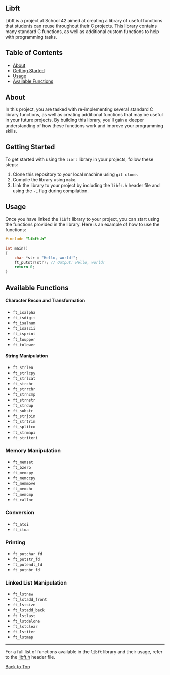 <a id="top"></a>

## Libft
Libft is a project at School 42 aimed at creating a library of useful functions that students can reuse throughout their C projects. This library contains many standard C functions, as well as additional custom functions to help with programming tasks.

## Table of Contents
- [About](#about)
- [Getting Started](#getting-started)
- [Usage](#usage)
- [Available Functions](#available-functions)

## About
In this project, you are tasked with re-implementing several standard C library functions, as well as creating additional functions that may be useful in your future projects. By building this library, you'll gain a deeper understanding of how these functions work and improve your programming skills.

## Getting Started
To get started with using the `libft` library in your projects, follow these steps:

1. Clone this repository to your local machine using `git clone`.
2. Compile the library using `make`.
3. Link the library to your project by including the `libft.h` header file and using the `-L` flag during compilation.

## Usage
Once you have linked the `libft` library to your project, you can start using the functions provided in the library. Here is an example of how to use the functions:

```c
#include "libft.h"

int main()
{
	char *str = "Hello, world!";
	ft_putstr(str); // Output: Hello, world!
	return 0;
}
```

## Available Functions
#### Character Recon and Transformation
- `ft_isalpha`
- `ft_isdigit`
- `ft_isalnum`
- `ft_isascii`
- `ft_isprint`
- `ft_toupper`
- `ft_tolower`
#### String Manipulation
- `ft_strlen`
- `ft_strlcpy`
- `ft_strlcat`
- `ft_strchr`
- `ft_strrchr`
- `ft_strncmp`
- `ft_strnstr`
- `ft_strdup`
- `ft_substr`
- `ft_strjoin`
- `ft_strtrim`
- `ft_splitco`
- `ft_strmapi`
- `ft_striteri`
### Memory Manipulation
- `ft_memset`
- `ft_bzero`
- `ft_memcpy`
- `ft_memccpy`
- `ft_memmove`
- `ft_memchr`
- `ft_memcmp`
- `ft_calloc`
### Conversion
- `ft_atoi`
- `ft_itoa`
### Printing
- `ft_putchar_fd`
- `ft_putstr_fd`
- `ft_putendl_fd`
- `ft_putnbr_fd`
### Linked List Manipulation
- `ft_lstnew`
- `ft_lstadd_front`
- `ft_lstsize`
- `ft_lstadd_back`
- `ft_lstlast`
- `ft_lstdelone`
- `ft_lstclear`
- `ft_lstiter`
- `ft_lstmap`
---
For a full list of functions available in the `libft` library and their usage, refer to the [libft.h](../42-libft/includes/libft.h) header file.

[Back to Top](#top)